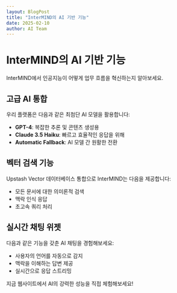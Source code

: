 ```yaml
---
layout: BlogPost
title: "InterMIND의 AI 기반 기능"
date: 2025-02-10
author: AI Team
---
```


# InterMIND의 AI 기반 기능

InterMIND에서 인공지능이 어떻게 업무 흐름을 혁신하는지 알아보세요.

<!--more-->

## 고급 AI 통합

우리 플랫폼은 다음과 같은 최첨단 AI 모델을 활용합니다:

- **GPT-4**: 복잡한 추론 및 콘텐츠 생성용
- **Claude 3.5 Haiku**: 빠르고 효율적인 응답을 위해
- **Automatic Fallback**: AI 모델 간 원활한 전환

## 벡터 검색 기능

Upstash Vector 데이터베이스 통합으로 InterMIND는 다음을 제공합니다:

- 모든 문서에 대한 의미론적 검색
- 맥락 인식 응답
- 초고속 쿼리 처리

## 실시간 채팅 위젯

다음과 같은 기능을 갖춘 AI 채팅을 경험해보세요:

- 사용자의 언어를 자동으로 감지
- 맥락을 이해하는 답변 제공
- 실시간으로 응답 스트리밍

지금 웹사이트에서 AI의 강력한 성능을 직접 체험해보세요!